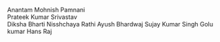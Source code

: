 
Anantam 
Mohnish Pamnani   
Prateek Kumar Srivastav    
Diksha Bharti
Nisshchaya Rathi
 Ayush Bhardwaj
Sujay Kumar Singh
Golu kumar
Hans Raj
